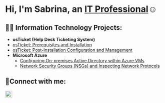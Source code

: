 <h1>Hi, I'm Sabrina, an <a href="https://linkedin.com/in/sjustice92">IT Professional</a>☺</h1>

<h2>👨‍💻 Information Technology Projects:</h2>

- <b>osTicket (Help Desk Ticketing System)</b>
 - [osTicket: Prerequisites and Installation](https://github.com/sabrinaj011/osticket-prereqs)
  - [osTicket: Post-Installation Configuration and Management](https://github.com/sabrinaj011/post-install-config)
- <b>Microsoft Azure</b>
  - [Configuring On-premises Active Directory within Azure VMs](https://github.com/sabrinaj011/configure-ad)
  - [Network Security Groups (NSGs) and Inspecting Network Protocols](https://github.com/sabrinaj011/azure-network-protocols)

<h2>🤳Connect with me:</h2>

[<img align="left" alt="Sabrina | LinkedIn" width="22px" src="https://cdn.jsdelivr.net/npm/simple-icons@v3/icons/linkedin.svg" />][linkedin]

[linkedin]: https://linkedin.com/in/sjustice92
